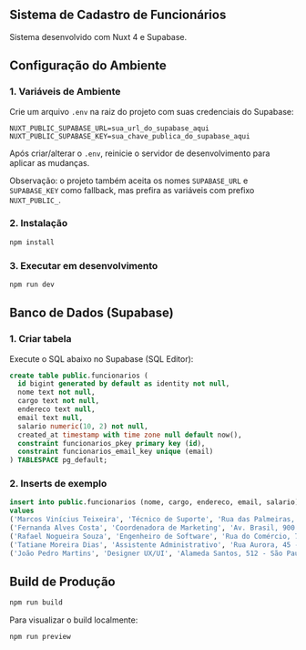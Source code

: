 ## Sistema de Cadastro de Funcionários

Sistema desenvolvido com Nuxt 4 e Supabase.

## Configuração do Ambiente

### 1. Variáveis de Ambiente

Crie um arquivo `.env` na raiz do projeto com suas credenciais do Supabase:

```env
NUXT_PUBLIC_SUPABASE_URL=sua_url_do_supabase_aqui
NUXT_PUBLIC_SUPABASE_KEY=sua_chave_publica_do_supabase_aqui
```

Após criar/alterar o `.env`, reinicie o servidor de desenvolvimento para aplicar as mudanças.

Observação: o projeto também aceita os nomes `SUPABASE_URL` e `SUPABASE_KEY` como fallback, mas prefira as variáveis com prefixo `NUXT_PUBLIC_`.

### 2. Instalação

```bash
npm install
```

### 3. Executar em desenvolvimento

```bash
npm run dev
```

## Banco de Dados (Supabase)

### 1. Criar tabela

Execute o SQL abaixo no Supabase (SQL Editor):

```sql
create table public.funcionarios (
  id bigint generated by default as identity not null,
  nome text not null,
  cargo text not null,
  endereco text null,
  email text null,
  salario numeric(10, 2) not null,
  created_at timestamp with time zone null default now(),
  constraint funcionarios_pkey primary key (id),
  constraint funcionarios_email_key unique (email)
) TABLESPACE pg_default;
```

### 2. Inserts de exemplo

```sql
insert into public.funcionarios (nome, cargo, endereco, email, salario)
values
('Marcos Vinícius Teixeira', 'Técnico de Suporte', 'Rua das Palmeiras, 221 - Curitiba', 'marcos.teixeira@example.com', 3200.00),
('Fernanda Alves Costa', 'Coordenadora de Marketing', 'Av. Brasil, 900 - Rio de Janeiro', 'fernanda.costa@example.com', 8700.00),
('Rafael Nogueira Souza', 'Engenheiro de Software', 'Rua do Comércio, 78 - Porto Alegre', 'rafael.souza@example.com', 10350.90),
('Tatiane Moreira Dias', 'Assistente Administrativo', 'Rua Aurora, 45 - Recife', 'tatiane.dias@example.com', 3850.00),
('João Pedro Martins', 'Designer UX/UI', 'Alameda Santos, 512 - São Paulo', 'joao.martins@example.com', 6700.40);
```

## Build de Produção

```bash
npm run build
```

Para visualizar o build localmente:

```bash
npm run preview
```
